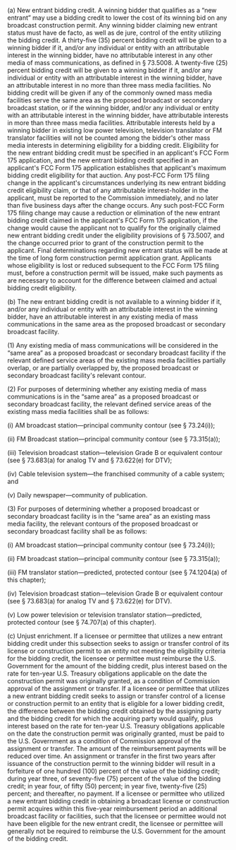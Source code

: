 (a) New entrant bidding credit. A winning bidder that qualifies as a “new entrant” may use a bidding credit to lower the cost of its winning bid on any broadcast construction permit. Any winning bidder claiming new entrant status must have de facto, as well as de jure, control of the entity utilizing the bidding credit. A thirty-five (35) percent bidding credit will be given to a winning bidder if it, and/or any individual or entity with an attributable interest in the winning bidder, have no attributable interest in any other media of mass communications, as defined in § 73.5008. A twenty-five (25) percent bidding credit will be given to a winning bidder if it, and/or any individual or entity with an attributable interest in the winning bidder, have an attributable interest in no more than three mass media facilities. No bidding credit will be given if any of the commonly owned mass media facilities serve the same area as the proposed broadcast or secondary broadcast station, or if the winning bidder, and/or any individual or entity with an attributable interest in the winning bidder, have attributable interests in more than three mass media facilities. Attributable interests held by a winning bidder in existing low power television, television translator or FM translator facilities will not be counted among the bidder's other mass media interests in determining eligibility for a bidding credit. Eligibility for the new entrant bidding credit must be specified in an applicant's FCC Form 175 application, and the new entrant bidding credit specified in an applicant's FCC Form 175 application establishes that applicant's maximum bidding credit eligibility for that auction. Any post-FCC Form 175 filing change in the applicant's circumstances underlying its new entrant bidding credit eligibility claim, or that of any attributable interest-holder in the applicant, must be reported to the Commission immediately, and no later than five business days after the change occurs. Any such post-FCC Form 175 filing change may cause a reduction or elimination of the new entrant bidding credit claimed in the applicant's FCC Form 175 application, if the change would cause the applicant not to qualify for the originally claimed new entrant bidding credit under the eligibility provisions of § 73.5007, and the change occurred prior to grant of the construction permit to the applicant. Final determinations regarding new entrant status will be made at the time of long form construction permit application grant. Applicants whose eligibility is lost or reduced subsequent to the FCC Form 175 filing must, before a construction permit will be issued, make such payments as are necessary to account for the difference between claimed and actual bidding credit eligibility.

(b) The new entrant bidding credit is not available to a winning bidder if it, and/or any individual or entity with an attributable interest in the winning bidder, have an attributable interest in any existing media of mass communications in the same area as the proposed broadcast or secondary broadcast facility.

(1) Any existing media of mass communications will be considered in the “same area” as a proposed broadcast or secondary broadcast facility if the relevant defined service areas of the existing mass media facilities partially overlap, or are partially overlapped by, the proposed broadcast or secondary broadcast facility's relevant contour.

(2) For purposes of determining whether any existing media of mass communications is in the “same area” as a proposed broadcast or secondary broadcast facility, the relevant defined service areas of the existing mass media facilities shall be as follows:

(i) AM broadcast station—principal community contour (see § 73.24(i));

(ii) FM Broadcast station—principal community contour (see § 73.315(a));

(iii) Television broadcast station—television Grade B or equivalent contour (see § 73.683(a) for analog TV and § 73.622(e) for DTV);

(iv) Cable television system—the franchised community of a cable system; and

(v) Daily newspaper—community of publication.

(3) For purposes of determining whether a proposed broadcast or secondary broadcast facility is in the “same area” as an existing mass media facility, the relevant contours of the proposed broadcast or secondary broadcast facility shall be as follows:

(i) AM broadcast station—principal community contour (see § 73.24(i));

(ii) FM broadcast station—principal community contour (see § 73.315(a));

(iii) FM translator station—predicted, protected contour (see § 74.1204(a) of this chapter);
              

(iv) Television broadcast station—television Grade B or equivalent contour (see § 73.683(a) for analog TV and § 73.622(e) for DTV).

(v) Low power television or television translator station—predicted, protected contour (see § 74.707(a) of this chapter).

(c) Unjust enrichment. If a licensee or permittee that utilizes a new entrant bidding credit under this subsection seeks to assign or transfer control of its license or construction permit to an entity not meeting the eligibility criteria for the bidding credit, the licensee or permittee must reimburse the U.S. Government for the amount of the bidding credit, plus interest based on the rate for ten-year U.S. Treasury obligations applicable on the date the construction permit was originally granted, as a condition of Commission approval of the assignment or transfer. If a licensee or permittee that utilizes a new entrant bidding credit seeks to assign or transfer control of a license or construction permit to an entity that is eligible for a lower bidding credit, the difference between the bidding credit obtained by the assigning party and the bidding credit for which the acquiring party would qualify, plus interest based on the rate for ten-year U.S. Treasury obligations applicable on the date the construction permit was originally granted, must be paid to the U.S. Government as a condition of Commission approval of the assignment or transfer. The amount of the reimbursement payments will be reduced over time. An assignment or transfer in the first two years after issuance of the construction permit to the winning bidder will result in a forfeiture of one hundred (100) percent of the value of the bidding credit; during year three, of seventy-five (75) percent of the value of the bidding credit; in year four, of fifty (50) percent; in year five, twenty-five (25) percent; and thereafter, no payment. If a licensee or permittee who utilized a new entrant bidding credit in obtaining a broadcast license or construction permit acquires within this five-year reimbursement period an additional broadcast facility or facilities, such that the licensee or permittee would not have been eligible for the new entrant credit, the licensee or permittee will generally not be required to reimburse the U.S. Government for the amount of the bidding credit.

